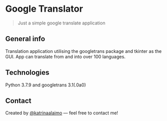 # Google Translator

> Just a simple google translate application

## General info

Translation application utilising the googletrans package and tkinter as the GUI. App can translate from and into over 100 languages. 

## Technologies

Python 3.7.9 and googletrans 3.1(.0a0)

## Contact

Created by [@katrinaalaimo](https://www.katrinaalaimo.com/) — feel free to contact me!
